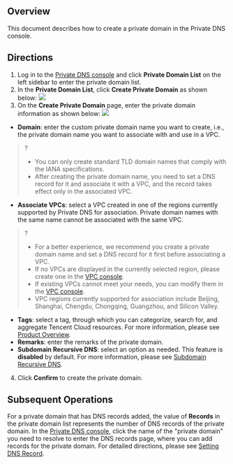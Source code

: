## Overview
This document describes how to create a private domain in the Private DNS console.


## Directions
1. Log in to the [Private DNS console](https://console.cloud.tencent.com/privatedns/domains) and click **Private Domain List** on the left sidebar to enter the private domain list.
2. In the **Private Domain List**, click **Create Private Domain** as shown below:
![](https://main.qcloudimg.com/raw/568e131b241a9e11182cf6a41cebeee5.png)
3. On the **Create Private Domain** page, enter the private domain information as shown below:
![](https://main.qcloudimg.com/raw/4172035b4d45210101666d9b7a0c5e3a.png)
 - **Domain**: enter the custom private domain name you want to create, i.e., the private domain name you want to associate with and use in a VPC.
>?
>- You can only create standard TLD domain names that comply with the IANA specifications.
>- After creating the private domain name, you need to set a DNS record for it and associate it with a VPC, and the record takes effect only in the associated VPC.
>
 - **Associate VPCs**: select a VPC created in one of the regions currently supported by Private DNS for association. Private domain names with the same name cannot be associated with the same VPC.
>?
>- For a better experience, we recommend you create a private domain name and set a DNS record for it first before associating a VPC.
>- If no VPCs are displayed in the currently selected region, please create one in the [VPC console](https://console.cloud.tencent.com/vpc/vpc?rid=1/).
>- If existing VPCs cannot meet your needs, you can modify them in the [VPC console](https://console.cloud.tencent.com/vpc/vpc?rid=1/).
>- VPC regions currently supported for association include Beijing, Shanghai, Chengdu, Chongqing, Guangzhou, and Silicon Valley.
>
 - **Tags**: select a tag, through which you can categorize, search for, and aggregate Tencent Cloud resources. For more information, please see [Product Overview](https://intl.cloud.tencent.com/document/product/651/13334).
 - **Remarks**: enter the remarks of the private domain.
 - **Subdomain Recursive DNS**: select an option as needed. This feature is **disabled** by default. For more information, please see [Subdomain Recursive DNS](https://intl.cloud.tencent.com/document/product/1097/40566).
4. Click **Confirm** to create the private domain.

## Subsequent Operations
For a private domain that has DNS records added, the value of **Records** in the private domain list represents the number of DNS records of the private domain.
In the [Private DNS console](https://console.cloud.tencent.com/privatedns/domains), click the name of the "private domain" you need to resolve to enter the DNS records page, where you can add records for the private domain. For detailed directions, please see [Setting DNS Record](https://intl.cloud.tencent.com/zh/document/product/1097/40568).


